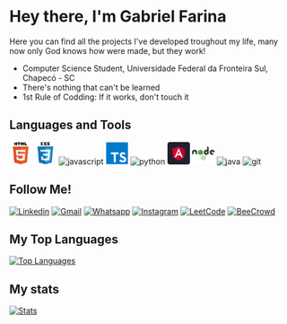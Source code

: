# Hey there, I'm Gabriel Farina

Here you can find all the projects I've developed troughout my life, many now only God knows how were made, but they work!

- Computer Science Student, Universidade Federal da Fronteira Sul, Chapecó - SC
- There's nothing that can't be learned
- 1st Rule of Codding: If it works, don't touch it

## Languages and Tools
<div align="left">
  <img src="https://raw.githubusercontent.com/devicons/devicon/master/icons/html5/html5-original-wordmark.svg" alt="hmtl5" width="40" height="40"/>
  <img src="https://raw.githubusercontent.com/devicons/devicon/master/icons/css3/css3-original-wordmark.svg" alt="css" width="40" height="40"/>
  <img src="https://raw.githubusercontent.com/jmnote/z-icons/master/svg/javascript.svg" alt="javascript" width="40" height="40"/>
  <img src="https://raw.githubusercontent.com/devicons/devicon/master/icons/typescript/typescript-original.svg" alt="typescript" width="40" height="40"/>
  <img src="https://raw.githubusercontent.com/jmnote/z-icons/master/svg/python.svg" alt="python" width="40" height="40"/>
  <img src="https://raw.githubusercontent.com/gui-bus/TechIcons/main/Dark/Angular.svg" alt="angular" width="40" height="40"/>
  <img src="https://raw.githubusercontent.com/devicons/devicon/master/icons/nodejs/nodejs-original-wordmark.svg" alt="nodejs" width="40" height="40"/>
  <img src="https://raw.githubusercontent.com/jmnote/z-icons/master/svg/java.svg" alt="java" width="40" height="40"/>
  <img src="https://raw.githubusercontent.com/jmnote/z-icons/master/svg/git.svg" alt="git" width="40" height="40"/>
</div>

## Follow Me!
[![Linkedin](https://img.shields.io/badge/LinkedIn-blue?style=for-the-badge&logo=Linkedin)](https://www.linkedin.com/in/gabrielbochifarina/)
[![Gmail](https://img.shields.io/badge/Gmail-c14438?style=for-the-badge&logo=Gmail&logoColor=white)](mailto:gabriel.farina2358@gmail.com)
[![Whatsapp](https://img.shields.io/badge/Whatsapp-green?style=for-the-badge&logo=Whatsapp&logoColor=white)](https://api.whatsapp.com/send?phone=49984297233)
[![Instagram](https://img.shields.io/badge/Instagram-purple.svg?style=for-the-badge&logo=instagram&logoColor=white)](https://www.instagram.com/gabrielbochifarina/)
[![LeetCode](https://img.shields.io/badge/-LeetCode-FFA116?style=for-the-badge&logo=LeetCode&logoColor=black)](https://leetcode.com/gabrielfar/)
[![BeeCrowd](tthps://img.shields.io/badge/-BeeCrowd-FFA116?style=for-the-badge&logo=Beecrowd&logoColor=black)](https://judge.beecrowd.com/pt/profile/977406)

## My Top Languages
[![Top Languages](https://github-readme-stats.vercel.app/api/top-langs/?username=GabrielFar&layout=compact&theme=vue&hide=shaderlab,hlsl&langs_count=7)](https://github.com/GabrielFar?tab=repositories)

## My stats 
[![Stats](https://github-readme-stats.vercel.app/api?username=GabrielFar&show_icons=true&theme=vue)](https://github.com/GabrielFar)
